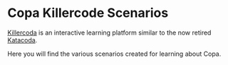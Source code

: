 # Copa Killercode Scenarios

[Killercoda](https://killercoda.com/) is an interactive learning platform similar to the now retired [Katacoda](https://www.katacoda.com/).

Here you will find the various scenarios created for learning about Copa.